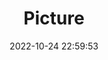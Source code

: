 ---
weight: 1
images:
- /images/edited/122.jpeg
title: Picture
date: 2022-10-24 22:59:53
tags:
- luminar
- work
---